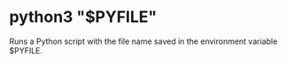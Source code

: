 # python3 "$PYFILE"
Runs a Python script with the file name saved in the environment variable $PYFILE.

